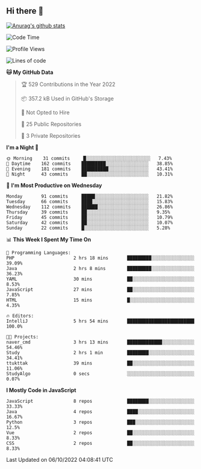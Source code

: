 ## Hi there 👋

[![Anurag's github stats](https://github-readme-stats.vercel.app/api?username=Songwonseok)](https://github.com/anuraghazra/github-readme-stats)



<!--START_SECTION:waka-->
![Code Time](http://img.shields.io/badge/Code%20Time-1%2C791%20hrs%2054%20mins-blue)

![Profile Views](http://img.shields.io/badge/Profile%20Views-6-blue)

![Lines of code](https://img.shields.io/badge/From%20Hello%20World%20I%27ve%20Written-3%20Million%20lines%20of%20code-blue)

**🐱 My GitHub Data** 

> 🏆 529 Contributions in the Year 2022
 > 
> 📦 357.2 kB Used in GitHub's Storage 
 > 
> 🚫 Not Opted to Hire
 > 
> 📜 25 Public Repositories 
 > 
> 🔑 3 Private Repositories  
 > 
**I'm a Night 🦉** 

```text
🌞 Morning    31 commits     █░░░░░░░░░░░░░░░░░░░░░░░░   7.43% 
🌆 Daytime    162 commits    █████████░░░░░░░░░░░░░░░░   38.85% 
🌃 Evening    181 commits    ██████████░░░░░░░░░░░░░░░   43.41% 
🌙 Night      43 commits     ██░░░░░░░░░░░░░░░░░░░░░░░   10.31%

```
📅 **I'm Most Productive on Wednesday** 

```text
Monday       91 commits     █████░░░░░░░░░░░░░░░░░░░░   21.82% 
Tuesday      66 commits     ████░░░░░░░░░░░░░░░░░░░░░   15.83% 
Wednesday    112 commits    ██████░░░░░░░░░░░░░░░░░░░   26.86% 
Thursday     39 commits     ██░░░░░░░░░░░░░░░░░░░░░░░   9.35% 
Friday       45 commits     ██░░░░░░░░░░░░░░░░░░░░░░░   10.79% 
Saturday     42 commits     ██░░░░░░░░░░░░░░░░░░░░░░░   10.07% 
Sunday       22 commits     █░░░░░░░░░░░░░░░░░░░░░░░░   5.28%

```


📊 **This Week I Spent My Time On** 

```text
💬 Programming Languages: 
PHP                      2 hrs 18 mins       █████████░░░░░░░░░░░░░░░░   39.09% 
Java                     2 hrs 8 mins        █████████░░░░░░░░░░░░░░░░   36.23% 
YAML                     30 mins             ██░░░░░░░░░░░░░░░░░░░░░░░   8.53% 
JavaScript               27 mins             ██░░░░░░░░░░░░░░░░░░░░░░░   7.85% 
HTML                     15 mins             █░░░░░░░░░░░░░░░░░░░░░░░░   4.35%

🔥 Editors: 
IntelliJ                 5 hrs 54 mins       █████████████████████████   100.0%

🐱‍💻 Projects: 
naver_cmd                3 hrs 13 mins       █████████████░░░░░░░░░░░░   54.46% 
Study                    2 hrs 1 min         ████████░░░░░░░░░░░░░░░░░   34.41% 
ttukttak                 39 mins             ██░░░░░░░░░░░░░░░░░░░░░░░   11.06% 
StudyAlgo                0 secs              ░░░░░░░░░░░░░░░░░░░░░░░░░   0.07%

```

**I Mostly Code in JavaScript** 

```text
JavaScript               8 repos             ████████░░░░░░░░░░░░░░░░░   33.33% 
Java                     4 repos             ████░░░░░░░░░░░░░░░░░░░░░   16.67% 
Python                   3 repos             ███░░░░░░░░░░░░░░░░░░░░░░   12.5% 
Vue                      2 repos             ██░░░░░░░░░░░░░░░░░░░░░░░   8.33% 
CSS                      2 repos             ██░░░░░░░░░░░░░░░░░░░░░░░   8.33%

```



 Last Updated on 06/10/2022 04:08:41 UTC
<!--END_SECTION:waka-->
